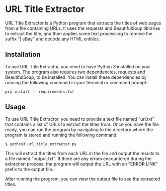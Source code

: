 # URL Title Extractor
URL Title Extractor is a Python program that extracts the titles of web pages from a file containing URLs. It uses the requests and BeautifulSoup libraries to extract the title, and then applies some text processing to remove the suffix "| eBay" and decode any HTML entities.

## Installation
To use URL Title Extractor, you need to have Python 3 installed on your system. The program also requires two dependencies, requests and BeautifulSoup, to be installed. You can install these dependencies by running the following command in your terminal or command prompt:
```shell
pip install -r requirements.txt
```

## Usage
To use URL Title Extractor, you need to provide a text file named "url.txt" that contains a list of URLs to extract the titles from. Once you have the file ready, you can run the program by navigating to the directory where the program is stored and running the following command:
```shell
$ python3 url_title_extractor.py

```
This will extract the titles from each URL in the file and output the results to a file named "output.txt". If there are any errors encountered during the extraction process, the program will output the URL with an "ERROR LINK" prefix to the output file.

After running the program, you can view the output file to see the extracted titles.
